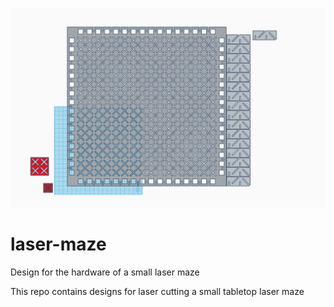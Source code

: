 ![cover image](cover.png)
# laser-maze
Design for the hardware of a small laser maze

This repo contains designs for laser cutting a small tabletop laser maze
